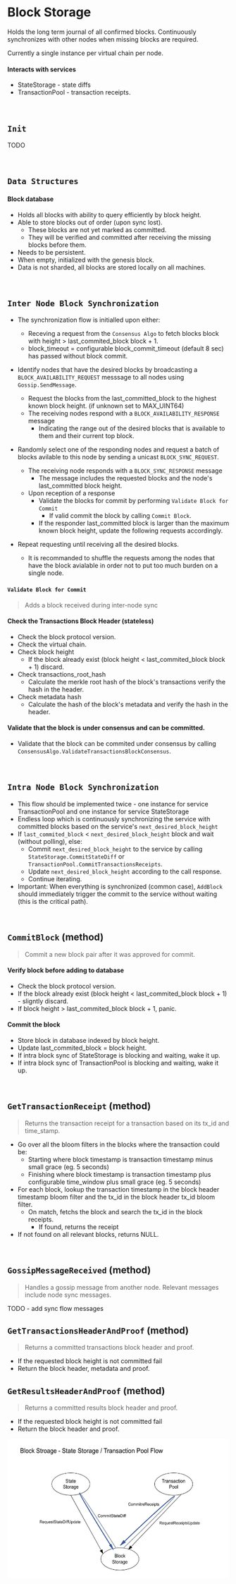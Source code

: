 # Block Storage

Holds the long term journal of all confirmed blocks. Continuously synchronizes with other nodes when missing blocks are required.

Currently a single instance per virtual chain per node.

#### Interacts with services

* StateStorage - state diffs
* TransactionPool - transaction receipts.

&nbsp;
## `Init` <!-- oded will finish -->

TODO

&nbsp;
## `Data Structures` <!-- tal will finish -->

#### Block database
* Holds all blocks with ability to query efficiently by block height.
* Able to store blocks out of order (upon sync lost).
  * These blocks are not yet marked as committed.
  * They will be verified and committed after receiving the missing blocks before them.
* Needs to be persistent.
* When empty, initialized with the genesis block.
* Data is not sharded, all blocks are stored locally on all machines.

&nbsp;
## `Inter Node Block Synchronization`

* The synchronization flow is initialled upon either:
  * Receving a request from the `Consensus Algo` to fetch blocks block with height > last_commited_block block + 1.
  * block_timeout = configurable block_commit_timeout (default 8 sec) has passed without block commit.

* Identify nodes that have the desired blocks by broadcasting a `BLOCK_AVAILABILITY_REQUEST` messsage to all nodes using `Gossip.SendMessage`.
  * Request the blocks from the last_committed_block to the highest known block height. (if unknown set to MAX_UINT64)
  * The receiving nodes respond with a `BLOCK_AVAILABILITY_RESPONSE` message
    * Indicating the range out of the desired blocks that is available to them and their current top block.
* Randomly select one of the responding nodes and request a batch of blocks avilable to this node by sending a unicast `BLOCK_SYNC_REQUEST`.
  * The receiving node responds with a `BLOCK_SYNC_RESPONSE` message
    * The message includes the requested blocks and the node's last_committed block height.
  * Upon reception of a response
    * Validate the blocks for commit by performing `Validate Block for Commit`
      * If valid commit the block by calling `Commit Block`.
    * If the responder last_committed block is larger than the maximum known block height, update the following requests accordingly.
* Repeat requesting until receiving all the desired blocks.
  * It is recommanded to shuffle the requests among the nodes that have the block avialable in order not to put too much burden on a single node.

#### `Validate Block for Commit`
> Adds a block received during inter-node sync  

#### Check the Transactions Block Header (stateless)
* Check the block protocol version.
* Check the virtual chain.
* Check block height
  * If the block already exist (block height < last_commited_block block + 1) discard.
* Check transactions_root_hash 
  * Calculate the merkle root hash of the block's transactions verify the hash in the header.
* Check metadata hash
  * Calculate the hash of the block's metadata and verify the hash in the header.

#### Validate that the block is under consensus and can be committed.
* Validate that the block can be commited under consensus by calling `ConsensusAlgo.ValidateTransactionsBlockConsensus`.


&nbsp;
## `Intra Node Block Synchronization` <!-- oded will finish -->

* This flow should be implemented twice - one instance for service TransactionPool and one instance for service StateStorage
* Endless loop which is continuously synchronizing the service with committed blocks based on the service's `next_desired_block_height`
* If `last_commited_block` < `next_desired_block_height` block and wait (without polling), else:
  * Commit `next_desired_block_height` to the service by calling `StateStorage.CommitStateDiff` or `TransactionPool.CommitTransactionsReceipts`.
  * Update `next_desired_block_height` according to the call response.
  * Continue iterating.
* Important: When everything is synchronized (common case), `AddBlock` should immediately trigger the commit to the service without waiting (this is the critical path).

&nbsp;
## `CommitBlock` (method)
> Commit a new block pair after it was approved for commit.

#### Verify block before adding to database
* Check the block protocol version.
* If the block already exist (block height < last_commited_block block + 1) - sligntly discard.
* If block height > last_commited_block block + 1, panic.

#### Commit the block
* Store block in database indexed by block height.
* Update last_commited_block = block height.
* If intra block sync of StateStorage is blocking and waiting, wake it up.
* If intra block sync of TransactionPool is blocking and waiting, wake it up.

<!--
&nbsp;
## `AddBlock` (method) 

> Add a new block pair (transactions block and results block) to the database.

#### Verify block before adding to database
* Check the block protocol version.
* If the block already exist (block height < last_commited_block block + 1) - sligntly discrad. (may occur during node sync)
* If block height > last_commited_block block + 1 indicates that the block storage is possibly out of sync, add the to the storage without committing it and initiate `Block Synchronization Flow`.
  * The block should be stored such that it can be committed once the previous blocks were committed.

#### Add block to storage
* Store block in database indexed by block height.

#### Commit block
* If block height = last_commited_block block + 1, check hash pointer, if doesn't match then discard block.
* Update last_commited_block = block height.
* If intra block sync of StateStorage is blocking and waiting, wake it up.
* If intra block sync of TransactionPool is blocking and waiting, wake it up.

-->

&nbsp;
## `GetTransactionReceipt` (method) <!-- tal will finish -->

> Returns the transaction receipt for a transaction based on its tx_id and time_stamp.

* Go over all the bloom filters in the blocks where the transaction could be:
  * Starting where block timestamp is transaction timestamp minus small grace (eg. 5 seconds)
  * Finishing where block timestamp is transaction timestamp plus configurable time_window plus small grace (eg. 5 seconds)
* For each block, lookup the transaction timestamp in the block header timestamp bloom filter and the tx_id in the block header tx_id bloom filter.
  * On match, fetchs the block and search the tx_id in the block receipts.
      * If found, returns the receipt
* If not found on all relevant blocks, returns NULL.

&nbsp;
## `GossipMessageReceived` (method)
> Handles a gossip message from another node. Relevant messages include node sync messages.

TODO - add sync flow messages

## `GetTransactionsHeaderAndProof` (method)
> Returns a committed transactions block header and proof.
* If the requested block height is not committed fail
* Return the block header, metadata and proof.

## `GetResultsHeaderAndProof` (method)
> Returns a committed results block header and proof.
* If the requested block height is not committed fail
* Return the block header and proof.

![alt text][block_state_pool_flow] <br/><br/>

[block_state_pool_flow]: block_state_pool_flow.png "Block Storage - State Storage / Transaction Pool"
